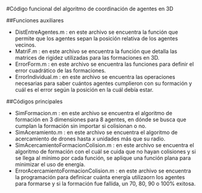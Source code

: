 #Código funcional del algoritmo de coordinación de agentes en 3D

##Funciones auxiliares
- DistEntreAgentes.m : en este archivo se encuentra la función que permite que los agentes sepan la posición relativa de los agentes vecinos.
- MatriF.m : en este archivo se encuentra la función que detalla las matrices de rigidez utilizadas para las formaciones en 3D.
- ErrorForm.m : en este archivo se encuentra las funciones para definir el error cuadrático de las formaciones.
- ErrorIndividual.m : en este archivo se encuentra las operaciones necesarias para saber cuántos agentes cumplieron con su formación y cuál es el error según la posición en la cuál debía estar.

##Códigos principales
- SimFormacion.m : en este archivo se encuentra el algoritmo de formación en 3 dimensiones para 8 agentes, en dónde se busca que cumplan la formación sin importar si colisionan o no.
- SimAceramiento.m : en este archivo se encuentra el algoritmo de acercamiento de drones hasta *x* unidades más que su radio.
- SimAcercamientoFormacionColision.m : en este archivo se encuentra el algoritmo de formación con el cuál se cuida que no hayan colisiones y si se llega al mínimo por cada función, se aplique una función plana para minimizar el uso de energía.
- ErrorAcercamientoFormacionColision.m : en este archivo se encuentra la programación para definicar cuánta energía utilizaorn los agentes para formarse y si la formación fue fallida, un 70, 80, 90 o 100% exitosa.
